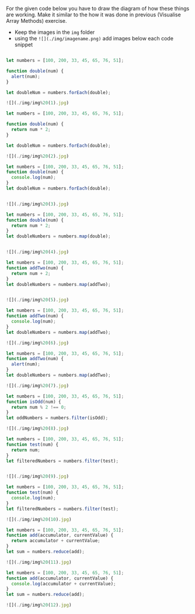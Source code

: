 For the given code below you have to draw the diagram of how these things are working. Make it similar to the how it was done in previous (Visualise Array Methods) exercise.

- Keep the images in the `img` folder
- using the `![](./img/imagename.png)` add images below each code snippet

```js

let numbers = [100, 200, 33, 45, 65, 76, 51];

function double(num) {
  alert(num);
}

let doubleNum = numbers.forEach(double);

![](./img/img%20(1).jpg)

```

```js
let numbers = [100, 200, 33, 45, 65, 76, 51];

function double(num) {
  return num * 2;
}

let doubleNum = numbers.forEach(double);

![](./img/img%20(2).jpg)

```

```js
let numbers = [100, 200, 33, 45, 65, 76, 51];
function double(num) {
  console.log(num);
}
let doubleNum = numbers.forEach(double);


![](./img/img%20(3).jpg)

```

```js
let numbers = [100, 200, 33, 45, 65, 76, 51];
function double(num) {
  return num * 2;
}
let doubleNumbers = numbers.map(double);


![](./img/img%20(4).jpg)

```

```js
let numbers = [100, 200, 33, 45, 65, 76, 51];
function addTwo(num) {
  return num + 2;
}
let doubleNumbers = numbers.map(addTwo);


![](./img/img%20(5).jpg)

```

```js
let numbers = [100, 200, 33, 45, 65, 76, 51];
function addTwo(num) {
  console.log(num);
}
let doubleNumbers = numbers.map(addTwo);

![](./img/img%20(6).jpg)


``` 

```js
let numbers = [100, 200, 33, 45, 65, 76, 51];
function addTwo(num) {
  alert(num);
}
let doubleNumbers = numbers.map(addTwo);

![](./img/img%20(7).jpg)

```

```js
let numbers = [100, 200, 33, 45, 65, 76, 51];
function isOdd(num) {
  return num % 2 !== 0;
}
let oddNumbers = numbers.filter(isOdd);

![](./img/img%20(8).jpg)

```

```js
let numbers = [100, 200, 33, 45, 65, 76, 51];
function test(num) {
  return num;
}
let filteredNumbers = numbers.filter(test);


![](./img/img%20(9).jpg)

 ```

```js
let numbers = [100, 200, 33, 45, 65, 76, 51];
function test(num) {
  console.log(num);
}
let filteredNumbers = numbers.filter(test);

![](./img/img%20(10).jpg)

```

```js
let numbers = [100, 200, 33, 45, 65, 76, 51];
function add(accumulator, currentValue) {
  return accumulator + currentValue;
}
let sum = numbers.reduce(add);

![](./img/img%20(11).jpg)

```

```js
let numbers = [100, 200, 33, 45, 65, 76, 51];
function add(accumulator, currentValue) {
  console.log(accumulator + currentValue);
}
let sum = numbers.reduce(add);

![](./img/img%20(12).jpg)

```
